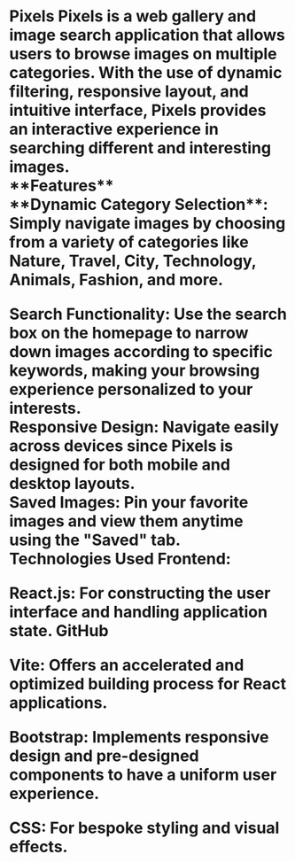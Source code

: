 <h1>Pixels
Pixels is a web gallery and image search application that allows users to browse images on multiple categories. With the use of dynamic filtering, responsive layout, and intuitive interface, Pixels provides an interactive experience in searching different and interesting images.
<br>
**Features**
<br>
**Dynamic Category Selection**: Simply navigate images by choosing from a variety of categories like Nature, Travel, City, Technology, Animals, Fashion, and more.
<br>

**Search Functionality:** Use the search box on the homepage to narrow down images according to specific keywords, making your browsing experience personalized to your interests.​
<br>
**Responsive Design:** Navigate easily across devices since Pixels is designed for both mobile and desktop layouts.​
<br>
**Saved Images:** Pin your favorite images and view them anytime using the "Saved" tab.​
<br>
**Technologies Used**
Frontend:

React.js: For constructing the user interface and handling application state.​
GitHub

Vite: Offers an accelerated and optimized building process for React applications.

Bootstrap: Implements responsive design and pre-designed components to have a uniform user experience.

CSS: For bespoke styling and visual effects.
